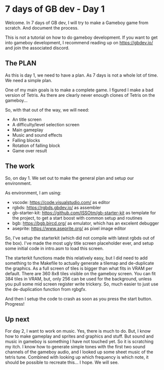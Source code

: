 # 7 days of GB dev - Day 1

Welcome. In 7 days of GB dev, I will try to make a Gameboy game from scratch. And document the process.

This is not a tutorial on how to do gameboy development. If you want to get into gameboy development, I recommend reading up on https://gbdev.io/ and join the associated discord.


## The PLAN

As this is day 1, we need to have a plan. As 7 days is not a whole lot of time. We need a simple plan.

One of my main goals is to make a complete game. I figured I make a bad version of Tetris.
As there are clearly never enough clones of Tetris on the gameboy...

So, with that out of the way, we will need:

* An title screen
* A difficulty/level selection screen
* Main gameplay
* Music and sound effects
* Falling blocks
* Rotation of falling block
* Game over result

## The work

So, on day 1. We set out to make the general plan and setup our environment.

As environment, I am using:

* vscode: https://code.visualstudio.com/ as editor
* rgbds: https://rgbds.gbdev.io/ as assembler
* gb-starter-kit: https://github.com/ISSOtm/gb-starter-kit as template for the project, to get a start boost with common setup and routines
* bgb: https://bgb.bircd.org/ as emulator, which has an excelent debugger
* aseprite: https://www.aseprite.org/ as pixel image editor

So, I've setup the starterkit (which did not compile with latest rgbds out of the box).
I've made the most ugly title screen placeholder ever, and setup some initial code in intro.asm to load this screen.

The starterkit functions made this relatively easy, but I did need to add something to the Makefile to actually generate a tilemap and de-duplicate the graphics.
As a full screen of tiles is bigger than what fits in VRAM per default. There are 360 8x8 tiles visible on the gameboy screen. You can fit 384 tiles in VRAM, but,
only 256 can be used for the background, unless you pull some mid screen register write trickery. So, much easier to just use the de-duplication function from rgbgfx.

And then I setup the code to crash as soon as you press the start button. Progress!

## Up next

For day 2, I want to work on music. Yes, there is much to do. But, I know how to make gameplay and sprites and graphics and stuff. But sound and music in gameboy is something
I have not touched yet. So it is scratching my itch. I know how to generate simple tones with the first two sound channels of the gameboy audio,
and I looked up some sheet music of the tetris tune. Combined with looking up which frequency is which note, it should be possible to recreate this... I hope. We will see.
